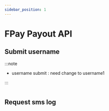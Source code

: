 ```yaml
---
sidebar_position: 1
---
```


# FPay Payout API

## Submit username

:::note

- username submit : need change to username1

:::

```md title="[PUT] /payout/request/:id"
``` 

## Request sms log

```md title="[GET] /payout/sms_log"
```
